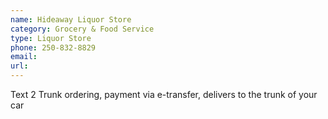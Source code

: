 ```yaml
---
name: Hideaway Liquor Store
category: Grocery & Food Service
type: Liquor Store
phone: 250-832-8829
email: 
url: 
---
```


Text 2 Trunk ordering, payment via e-transfer, delivers to the trunk of your car